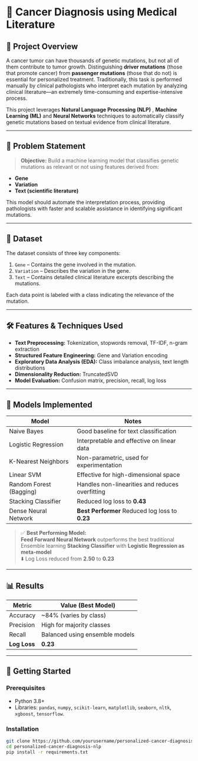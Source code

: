 # 🔬 Cancer Diagnosis using Medical Literature

## 📌 Project Overview

A cancer tumor can have thousands of genetic mutations, but not all of them contribute to tumor growth. Distinguishing **driver mutations** (those that promote cancer) from **passenger mutations** (those that do not) is essential for personalized treatment. Traditionally, this task is performed manually by clinical pathologists who interpret each mutation by analyzing clinical literature—an extremely time-consuming and expertise-intensive process.

This project leverages **Natural Language Processing (NLP)** , **Machine Learning (ML)** and **Neural Networks** techniques to automatically classify genetic mutations based on textual evidence from clinical literature.

---

## 🎯 Problem Statement

> **Objective:** Build a machine learning model that classifies genetic mutations as relevant or not using features derived from:
- **Gene**
- **Variation**
- **Text (scientific literature)**

This model should automate the interpretation process, providing pathologists with faster and scalable assistance in identifying significant mutations.

---

## 📁 Dataset

The dataset consists of three key components:

1. `Gene` – Contains the gene involved in the mutation.
2. `Variation` – Describes the variation in the gene.
3. `Text` – Contains detailed clinical literature excerpts describing the mutations.

Each data point is labeled with a class indicating the relevance of the mutation.

---

## 🛠️ Features & Techniques Used

- **Text Preprocessing:** Tokenization, stopwords removal, TF-IDF, n-gram extraction
- **Structured Feature Engineering:** Gene and Variation encoding
- **Exploratory Data Analysis (EDA):** Class imbalance analysis, text length distributions
- **Dimensionality Reduction:** TruncatedSVD
- **Model Evaluation:** Confusion matrix, precision, recall, log loss

---

## 🧠 Models Implemented

| Model                   | Notes                                                 |
|------------------------|--------------------------------------------------------|
| Naive Bayes            | Good baseline for text classification                  |
| Logistic Regression    | Interpretable and effective on linear data             |
| K-Nearest Neighbors    | Non-parametric, used for experimentation               |
| Linear SVM             | Effective for high-dimensional space                   |
| Random Forest (Bagging)| Handles non-linearities and reduces overfitting        |
| Stacking Classifier    | Reduced log loss to **0.43**                           |
| Dense Neural Network   | **Best Performer** Reduced log loss to **0.23**        |

> ✅ **Best Performing Model:**  
> **Feed Forward Neural Network** outperforms the best traditional Ensemble learning **Stacking Classifier** with **Logistic Regression as meta-model**  
> ⬇️ Log Loss reduced from **2.50** to **0.23**

---

## 📊 Results

| Metric         | Value (Best Model)      |
|----------------|--------------------------|
| Accuracy       | ~84% (varies by class)   |
| Precision      | High for majority classes|
| Recall         | Balanced using ensemble models |
| **Log Loss**   | **0.23**                 |

---

## 🚀 Getting Started

### Prerequisites

- Python 3.8+
- Libraries: `pandas`, `numpy`, `scikit-learn`, `matplotlib`, `seaborn`, `nltk`, `xgboost`, `tensorflow`.

### Installation

```bash
git clone https://github.com/yourusername/personalized-cancer-diagnosis-nlp.git
cd personalized-cancer-diagnosis-nlp
pip install -r requirements.txt

